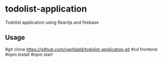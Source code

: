 # todolist-application
Todolist application using Reactjs and firebase

## Usage
#git clone https://github.com/yashladd/todolist-application.git
#cd frontend
#npm install
#npm start
